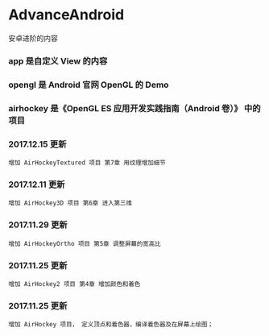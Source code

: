 # AdvanceAndroid
安卓进阶的内容

### app 是自定义 View 的内容
### opengl 是 Android 官网 OpenGL 的 Demo
### airhockey 是《OpenGL ES 应用开发实践指南（Android 卷）》 中的项目



### 2017.12.15 更新
    增加 AirHockeyTextured 项目 第7章 用纹理增加细节
### 2017.12.11 更新
    增加 AirHockey3D 项目 第6章 进入第三维
### 2017.11.29 更新
    增加 AirHockeyOrtho 项目 第5章 调整屏幕的宽高比
### 2017.11.25 更新
    增加 AirHockey2 项目 第4章 增加颜色和着色
### 2017.11.25 更新
    增加 AirHockey 项目， 定义顶点和着色器，编译着色器及在屏幕上绘图；

